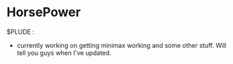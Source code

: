 HorsePower
==========

$PLUDE : 
  - currently working on getting minimax working and some other stuff. Will tell you guys when I've updated.
